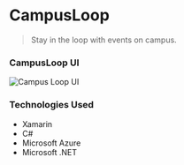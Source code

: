 # CampusLoop

> Stay in the loop with events on campus.

### CampusLoop UI

![Campus Loop UI](https://user-images.githubusercontent.com/15186894/38536795-1253887e-3c59-11e8-8ebb-36ae0694fe47.png)

### Technologies Used

- Xamarin
- C#
- Microsoft Azure
- Microsoft .NET
